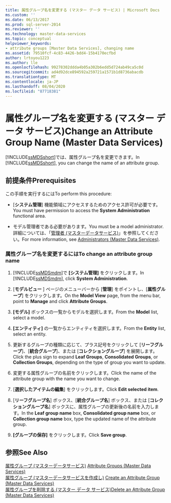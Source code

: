 ```yaml
---
title: 属性グループ名を変更する (マスター データ サービス) | Microsoft Docs
ms.custom: ''
ms.date: 06/13/2017
ms.prod: sql-server-2014
ms.reviewer: ''
ms.technology: master-data-services
ms.topic: conceptual
helpviewer_keywords:
- attribute groups [Master Data Services], changing name
ms.assetid: 79510fcf-4c83-4426-bdd4-15b4170ecfbd
author: lrtoyou1223
ms.author: lle
ms.openlocfilehash: 99278302ddda4b05a302b6edd5d724ab49ca5c0d
ms.sourcegitcommit: ad4d92dce894592a259721a1571b1d8736abacdb
ms.translationtype: MT
ms.contentlocale: ja-JP
ms.lasthandoff: 08/04/2020
ms.locfileid: "87718381"
---
```

# <a name="change-an-attribute-group-name-master-data-services"></a><span data-ttu-id="68f84-102">属性グループ名を変更する (マスター データ サービス)</span><span class="sxs-lookup"><span data-stu-id="68f84-102">Change an Attribute Group Name (Master Data Services)</span></span>
  <span data-ttu-id="68f84-103">[!INCLUDE[ssMDSshort](../includes/ssmdsshort-md.md)]では、属性グループ名を変更できます。</span><span class="sxs-lookup"><span data-stu-id="68f84-103">In [!INCLUDE[ssMDSshort](../includes/ssmdsshort-md.md)], you can change the name of an attribute group.</span></span>  
  
## <a name="prerequisites"></a><span data-ttu-id="68f84-104">前提条件</span><span class="sxs-lookup"><span data-stu-id="68f84-104">Prerequisites</span></span>  
 <span data-ttu-id="68f84-105">この手順を実行するには</span><span class="sxs-lookup"><span data-stu-id="68f84-105">To perform this procedure:</span></span>  
  
-   <span data-ttu-id="68f84-106">[**システム管理**] 機能領域にアクセスするためのアクセス許可が必要です。</span><span class="sxs-lookup"><span data-stu-id="68f84-106">You must have permission to access the **System Administration** functional area.</span></span>  
  
-   <span data-ttu-id="68f84-107">モデル管理者である必要があります。</span><span class="sxs-lookup"><span data-stu-id="68f84-107">You must be a model administrator.</span></span> <span data-ttu-id="68f84-108">詳細については、「[管理者 &#40;マスターデータサービス&#41;](administrators-master-data-services.md)」を参照してください。</span><span class="sxs-lookup"><span data-stu-id="68f84-108">For more information, see [Administrators &#40;Master Data Services&#41;](administrators-master-data-services.md).</span></span>  
  
### <a name="to-change-an-attribute-group-name"></a><span data-ttu-id="68f84-109">属性グループ名を変更するには</span><span class="sxs-lookup"><span data-stu-id="68f84-109">To change an attribute group name</span></span>  
  
1.  <span data-ttu-id="68f84-110">[!INCLUDE[ssMDSmdm](../includes/ssmdsmdm-md.md)]で **[システム管理]** をクリックします。</span><span class="sxs-lookup"><span data-stu-id="68f84-110">In [!INCLUDE[ssMDSmdm](../includes/ssmdsmdm-md.md)], click **System Administration**.</span></span>  
  
2.  <span data-ttu-id="68f84-111">[**モデルビュー** ] ページのメニューバーから [**管理**] をポイントし、[**属性グループ**] をクリックします。</span><span class="sxs-lookup"><span data-stu-id="68f84-111">On the **Model View** page, from the menu bar, point to **Manage** and click **Attribute Groups**.</span></span>  
  
3.  <span data-ttu-id="68f84-112">**[モデル]** ボックスの一覧からモデルを選択します。</span><span class="sxs-lookup"><span data-stu-id="68f84-112">From the **Model** list, select a model.</span></span>  
  
4.  <span data-ttu-id="68f84-113">**[エンティティ]** の一覧からエンティティを選択します。</span><span class="sxs-lookup"><span data-stu-id="68f84-113">From the **Entity** list, select an entity.</span></span>  
  
5.  <span data-ttu-id="68f84-114">更新するグループの種類に応じて、プラス記号をクリックして [**リーフグループ**]、[**統合グループ**]、または [**コレクショングループ**] を展開します。</span><span class="sxs-lookup"><span data-stu-id="68f84-114">Click the plus sign to expand **Leaf Groups**, **Consolidated Groups**, or **Collection Groups**, depending on the type of group you want to update.</span></span>  
  
6.  <span data-ttu-id="68f84-115">変更する属性グループの名前をクリックします。</span><span class="sxs-lookup"><span data-stu-id="68f84-115">Click the name of the attribute group with the name you want to change.</span></span>  
  
7.  <span data-ttu-id="68f84-116">[**選択したアイテムの編集**] をクリックします。</span><span class="sxs-lookup"><span data-stu-id="68f84-116">Click **Edit selected item**.</span></span>  
  
8.  <span data-ttu-id="68f84-117">[**リーフグループ名**] ボックス、[**統合グループ名**] ボックス、または [**コレクショングループ名**] ボックスに、属性グループの更新後の名前を入力します。</span><span class="sxs-lookup"><span data-stu-id="68f84-117">In the **Leaf group name** box, **Consolidated group name** box, or **Collection group name** box, type the updated name of the attribute group.</span></span>  
  
9. <span data-ttu-id="68f84-118">**[グループの保存]** をクリックします。</span><span class="sxs-lookup"><span data-stu-id="68f84-118">Click **Save group**.</span></span>  
  
## <a name="see-also"></a><span data-ttu-id="68f84-119">参照</span><span class="sxs-lookup"><span data-stu-id="68f84-119">See Also</span></span>  
 <span data-ttu-id="68f84-120">[属性グループ &#40;マスターデータサービス&#41;](../../2014/master-data-services/attribute-groups-master-data-services.md) </span><span class="sxs-lookup"><span data-stu-id="68f84-120">[Attribute Groups &#40;Master Data Services&#41;](../../2014/master-data-services/attribute-groups-master-data-services.md) </span></span>  
 <span data-ttu-id="68f84-121">[属性グループ &#40;マスターデータサービスを作成し&#41;](../../2014/master-data-services/create-an-attribute-group-master-data-services.md) </span><span class="sxs-lookup"><span data-stu-id="68f84-121">[Create an Attribute Group &#40;Master Data Services&#41;](../../2014/master-data-services/create-an-attribute-group-master-data-services.md) </span></span>  
 [<span data-ttu-id="68f84-122">属性グループを削除する &#40;マスター データ サービス&#41;</span><span class="sxs-lookup"><span data-stu-id="68f84-122">Delete an Attribute Group &#40;Master Data Services&#41;</span></span>](../../2014/master-data-services/delete-an-attribute-group-master-data-services.md)  
  
  
